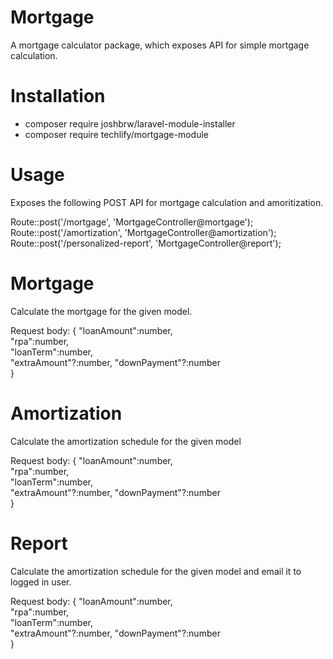 # Mortgage
A mortgage calculator package, which exposes API for simple mortgage calculation.

# Installation
- composer require joshbrw/laravel-module-installer
- composer require techlify/mortgage-module

# Usage
Exposes the following POST API for mortgage calculation and amoritization.

Route::post('/mortgage', 'MortgageController@mortgage');
Route::post('/amortization', 'MortgageController@amortization');
Route::post('/personalized-report', 'MortgageController@report');

# Mortgage

Calculate the mortgage for the given model.

Request body:
{
  "loanAmount":number,   
  "rpa":number,          
  "loanTerm":number,     
  "extraAmount"?:number, 
  "downPayment"?:number  
}
  
  
# Amortization

Calculate the amortization schedule for the given model

Request body:
{
  "loanAmount":number,   
  "rpa":number,          
  "loanTerm":number,     
  "extraAmount"?:number, 
  "downPayment"?:number  
}
  
  
# Report

Calculate the amortization schedule for the given model and email it to logged in user.

Request body:
{
  "loanAmount":number,   
  "rpa":number,          
  "loanTerm":number,     
  "extraAmount"?:number, 
  "downPayment"?:number  
}
